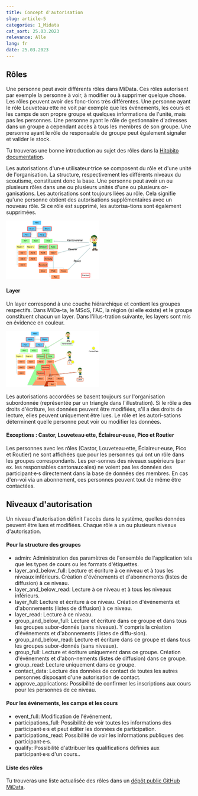 ```yaml
---
title: Concept d'autorisation 
slug: article-5
categories: 1_Midata
cat_sort: 25.03.2023
relevance: Alle
lang: fr
date: 25.03.2023
---
```


## Rôles
Une personne peut avoir différents rôles dans MiData. Ces rôles autorisent par exemple la personne à voir, à modifier ou à supprimer quelque chose. Les rôles peuvent avoir des fonc-tions très différentes. Une personne ayant le rôle Louveteau·ette ne voit par exemple que les événements, les cours et les camps de son propre groupe et quelques informations de l'unité, mais pas les personnes. Une personne ayant le rôle de gestionnaire d'adresses dans un groupe a cependant accès à tous les membres de son groupe. Une personne ayant le rôle de responsable de groupe peut également signaler et valider le stock.

Tu trouveras une bonne introduction au sujet des rôles dans la [Hitobito documentation](https://hitobito.readthedocs.io/fr/latest/access_concept.html).

Les autorisations d'un·e utilisateur·trice se composent du rôle et d'une unité de l'organisation. La structure, respectivement les différents niveaux du scoutisme, constituent donc la base. Une personne peut avoir un ou plusieurs rôles dans une ou plusieurs unités d'une ou plusieurs or-ganisations. Les autorisations sont toujours liées au rôle. Cela signifie qu'une personne obtient des autorisations supplémentaires avec un nouveau rôle. Si ce rôle est supprimé, les autorisa-tions sont également supprimées.

<img src="/images/documentation/rollen_berechtigungskonzept.png" width="50%" alt="rôles concept d'autorisation "/>

#### Layer
Un layer correspond à une couche hiérarchique et contient les groupes respectifs. Dans MiDa-ta, le MSdS, l'AC, la région (si elle existe) et le groupe constituent chacun un layer. Dans l'illus-tration suivante, les layers sont mis en évidence en couleur.

<img src="/images/documentation/layer_berechtigungskonzept.png" width="50%" alt="Layer concept d'autorisation"/>

Les autorisations accordées se basent toujours sur l'organisation subordonnée (représentée par un triangle dans l'illustration). Si le rôle a des droits d'écriture, les données peuvent être modifiées, s'il a des droits de lecture, elles peuvent uniquement être lues. Le rôle et les autori-sations déterminent quelle personne peut voir ou modifier les données.

#### Exceptions : Castor, Louveteau·ette, Éclaireur·euse, Pico et Routier 
Les personnes avec les rôles (Castor, Louveteau·ette, Éclaireur·euse, Pico et Routier) ne sont affichées que pour les personnes qui ont un rôle dans les groupes correspondants. Les per-sonnes des niveaux supérieurs (par ex. les responsables cantonaux·ales) ne voient pas les données des participant·e·s directement dans la base de données des membres. En cas d'en-voi via un abonnement, ces personnes peuvent tout de même être contactées.


## Niveaux d'autorisation
Un niveau d'autorisation définit l'accès dans le système, quelles données peuvent être lues et modifiées. Chaque rôle a un ou plusieurs niveaux d'autorisation.

#### Pour la structure des groupes
* admin: Administration des paramètres de l'ensemble de l'application tels que les types de cours ou les formats d'étiquettes.
* layer_and_below_full: Lecture et écriture à ce niveau et à tous les niveaux inférieurs. Création d'événements et d'abonnements (listes de diffusion) à ce niveau.
* layer_and_below_read: Lecture à ce niveau et à tous les niveaux inférieurs.
* layer_full: Lecture et écriture à ce niveau. Création d'événements et d'abonnements (listes de diffusion) à ce niveau.
* layer_read: Lecture à ce niveau.
* group_and_below_full: Lecture et écriture dans ce groupe et dans tous les groupes subor-donnés (sans niveaux). Y compris la création d'événements et d'abonnements (listes de diffu-sion).
* group_and_below_read: Lecture et écriture dans ce groupe et dans tous les groupes subor-donnés (sans niveaux).
* group_full: Lecture et écriture uniquement dans ce groupe. Création d'événements et d'abon-nements (listes de diffusion) dans ce groupe.
* group_read: Lecture uniquement dans ce groupe.
* contact_data: Lecture des données de contact de toutes les autres personnes disposant d'une autorisation de contact.
* approve_applications: Possibilité de confirmer les inscriptions aux cours pour les personnes de ce niveau.

#### Pour les événements, les camps et les cours 
* event_full: Modification de l'événement.
* participations_full: Possibilité de voir toutes les informations des participant·e·s et peut éditer les données de participation.
* participations_read: Possibilité de voir les informations publiques des participant·e·s.
* qualify: Possibilité d'attribuer les qualifications définies aux participant·e·s d'un cours..

#### Liste des rôles
Tu trouveras une liste actualisée des rôles dans un [dépôt public GitHub MiData](https://github.com/hitobito/hitobito_pbs#pfadi-organization-hierarchy). 
